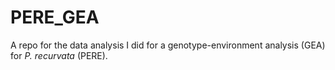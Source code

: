 # PERE_GEA
A repo for the data analysis I did for a genotype-environment analysis (GEA) for <i>P. recurvata</i> (PERE). 
